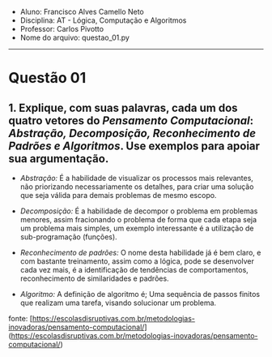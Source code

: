 
- Aluno: Francisco Alves Camello Neto
- Disciplina: AT - Lógica, Computação e Algoritmos
- Professor: Carlos Pivotto
- Nome do arquivo: questao_01.py

---
# Questão 01
## 1. Explique, com suas palavras, cada um dos quatro vetores do *Pensamento Computacional*: _Abstração, Decomposição, Reconhecimento de Padrões e Algoritmos_. Use exemplos para apoiar sua argumentação.

- *Abstração:* É a habilidade de visualizar os processos mais relevantes, não priorizando necessariamente os detalhes, para criar uma solução que seja válida para demais problemas de mesmo escopo.

- *Decomposição:* É a habilidade de decompor o problema em problemas menores, assim fracionando o problema de forma que cada etapa seja um problema mais simples, um exemplo interessante é a utilização de sub-programação (funções).

- *Reconhecimento de padrões:*  O nome desta habilidade já é bem claro, e com bastante treinamento, assim como a lógica, pode se desenvolver cada vez mais, é a identificação de tendências de comportamentos, reconhecimento de similaridades e padrões.

- *Algoritmo:* A definição de algoritmo é; Uma sequência de passos finitos que realizam uma tarefa, visando solucionar um problema.

fonte: [https://escolasdisruptivas.com.br/metodologias-inovadoras/pensamento-computacional/]
(https://escolasdisruptivas.com.br/metodologias-inovadoras/pensamento-computacional/)
